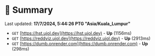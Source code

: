 # 📖 Summary
Last updated: **17/7/2024, 5:44:26 PTG "Asia/Kuala_Lumpur"**

- `GET` [https://hst.ujol.dev](https://hst.ujol.dev) - **Up** (1156ms)
- `GET` [https://reddviz.ujol.dev](https://reddviz.ujol.dev) - **Up** (2913ms)
- `GET` [https://dumb.onrender.com](https://dumb.onrender.com) - **Up** (298ms)
